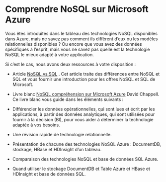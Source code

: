 <properties 
    pageTitle="Comprendre les Technologies NoSQL sur Azure | Microsoft Azure" 
    description="Découvrez comment NoSQL Azure peut vous aider à gérer les données ne convient ne pas aux bases de données relationnelles. Stockage de DocumentDB et tables par rapport à HBase et HDInsight et base de données SQL." 
    editor="cgronlun" 
    manager="jhubbard" 
    services="documentdb, storage, hdinsight" 
    documentationCenter="" 
    authors="mimig1"/>

<tags 
    ms.service="multiple" 
    ms.workload="multiple" 
    ms.tgt_pltfrm="na" 
    ms.devlang="na" 
    ms.topic="article" 
    ms.date="10/26/2016" 
    ms.author="mimig"/>

# <a name="understanding-nosql-on-microsoft-azure"></a>Comprendre NoSQL sur Microsoft Azure

Vous êtes introduites dans le tableau des technologies NoSQL disponibles dans Azure, mais ne savez pas comment ils diffèrent d’eux ou les modèles relationnelles disponibles ? Ou encore que vous avez des données spécifiques à l’esprit, mais vous ne savez pas quelle est la technologie NoSQL le mieux adapté à votre application. 


Si c’est le cas, nous avons deux ressources à votre disposition : 

- Article [NoSQL vs SQL](documentdb-nosql-vs-sql.md) . Cet article traite des différences entre NoSQL et SQL et vous fournir une introduction pour les offres NoSQL et SQL de Microsoft.
- Livre blanc [NoSQL compréhension sur Microsoft Azure](http://go.microsoft.com/fwlink/p/?LinkId=330292) David Chappell. Ce livre blanc vous guide dans les éléments suivants :

 - Différencier les données opérationnelles, qui sont lues et écrit par les applications, à partir des données analytiques, qui sont utilisées pour fournir à la décision (BI), pour vous aider à déterminer la technologie adaptée à vos besoins.
 - Une révision rapide de technologie relationnelle.
 - Présentation de chacune des technologies NoSQL Azure : DocumentDB, stockage, HBase et HDInsight d’un tableau.
 - Comparaison des technologies NoSQL et base de données SQL Azure. 
 - Quand utiliser le stockage DocumentDB et Table Azure et HBase et HDInsight et base de données SQL.


 
